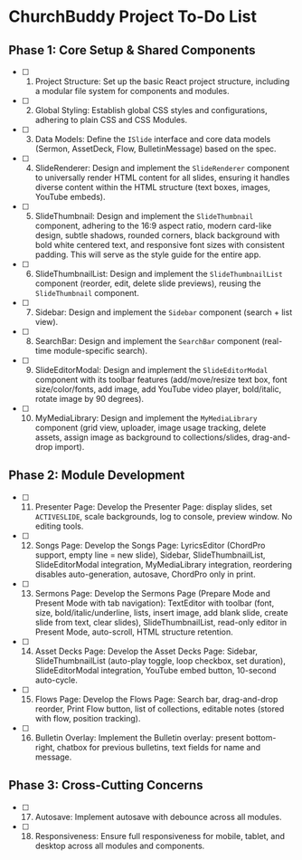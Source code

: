 # ChurchBuddy Project To-Do List

## Phase 1: Core Setup & Shared Components
- [ ] 1. Project Structure: Set up the basic React project structure, including a modular file system for components and modules.
- [ ] 2. Global Styling: Establish global CSS styles and configurations, adhering to plain CSS and CSS Modules.
- [ ] 3. Data Models: Define the `ISlide` interface and core data models (Sermon, AssetDeck, Flow, BulletinMessage) based on the spec.
- [ ] 4. SlideRenderer: Design and implement the `SlideRenderer` component to universally render HTML content for all slides, ensuring it handles diverse content within the HTML structure (text boxes, images, YouTube embeds).
- [ ] 5. SlideThumbnail: Design and implement the `SlideThumbnail` component, adhering to the 16:9 aspect ratio, modern card-like design, subtle shadows, rounded corners, black background with bold white centered text, and responsive font sizes with consistent padding. This will serve as the style guide for the entire app.
- [ ] 6. SlideThumbnailList: Design and implement the `SlideThumbnailList` component (reorder, edit, delete slide previews), reusing the `SlideThumbnail` component.
- [ ] 7. Sidebar: Design and implement the `Sidebar` component (search + list view).
- [ ] 8. SearchBar: Design and implement the `SearchBar` component (real-time module-specific search).
- [ ] 9. SlideEditorModal: Design and implement the `SlideEditorModal` component with its toolbar features (add/move/resize text box, font size/color/fonts, add image, add YouTube video player, bold/italic, rotate image by 90 degrees).
- [ ] 10. MyMediaLibrary: Design and implement the `MyMediaLibrary` component (grid view, uploader, image usage tracking, delete assets, assign image as background to collections/slides, drag-and-drop import).

## Phase 2: Module Development
- [ ] 11. Presenter Page: Develop the Presenter Page: display slides, set `ACTIVESLIDE`, scale backgrounds, log to console, preview window. No editing tools.
- [ ] 12. Songs Page: Develop the Songs Page: LyricsEditor (ChordPro support, empty line = new slide), Sidebar, SlideThumbnailList, SlideEditorModal integration, MyMediaLibrary integration, reordering disables auto-generation, autosave, ChordPro only in print.
- [ ] 13. Sermons Page: Develop the Sermons Page (Prepare Mode and Present Mode with tab navigation): TextEditor with toolbar (font, size, bold/italic/underline, lists, insert image, add blank slide, create slide from text, clear slides), SlideThumbnailList, read-only editor in Present Mode, auto-scroll, HTML structure retention.
- [ ] 14. Asset Decks Page: Develop the Asset Decks Page: Sidebar, SlideThumbnailList (auto-play toggle, loop checkbox, set duration), SlideEditorModal integration, YouTube embed button, 10-second auto-cycle.
- [ ] 15. Flows Page: Develop the Flows Page: Search bar, drag-and-drop reorder, Print Flow button, list of collections, editable notes (stored with flow, position tracking).
- [ ] 16. Bulletin Overlay: Implement the Bulletin overlay: present bottom-right, chatbox for previous bulletins, text fields for name and message.

## Phase 3: Cross-Cutting Concerns
- [ ] 17. Autosave: Implement autosave with debounce across all modules.
- [ ] 18. Responsiveness: Ensure full responsiveness for mobile, tablet, and desktop across all modules and components. 